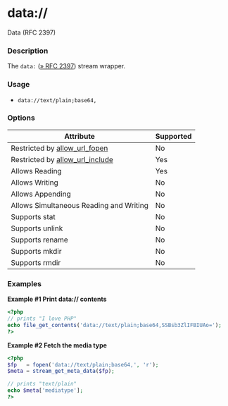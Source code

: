 data://
=======

Data (RFC 2397)

### Description

The `data:`
(<a href="http://www.faqs.org/rfcs/rfc2397" class="link external">» RFC 2397</a>)
stream wrapper.

### Usage

-   <span class="simpara">`data://text/plain;base64,`</span>

### Options

| Attribute                                                                          | Supported |
|------------------------------------------------------------------------------------|-----------|
| Restricted by <a href="/filesystem/setup.html#" class="link">allow_url_fopen</a>   | No        |
| Restricted by <a href="/filesystem/setup.html#" class="link">allow_url_include</a> | Yes       |
| Allows Reading                                                                     | Yes       |
| Allows Writing                                                                     | No        |
| Allows Appending                                                                   | No        |
| Allows Simultaneous Reading and Writing                                            | No        |
| Supports <span class="function">stat</span>                                        | No        |
| Supports <span class="function">unlink</span>                                      | No        |
| Supports <span class="function">rename</span>                                      | No        |
| Supports <span class="function">mkdir</span>                                       | No        |
| Supports <span class="function">rmdir</span>                                       | No        |

### Examples

**Example \#1 Print data:// contents**

``` php
<?php
// prints "I love PHP"
echo file_get_contents('data://text/plain;base64,SSBsb3ZlIFBIUAo=');
?>
```

**Example \#2 Fetch the media type**

``` php
<?php
$fp   = fopen('data://text/plain;base64,', 'r');
$meta = stream_get_meta_data($fp);

// prints "text/plain"
echo $meta['mediatype'];
?>
```
